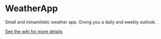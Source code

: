 # WeatherApp

Small and minamilistic weather app. Giving you a daily and weekly outlook.

<a href="https://github.com/chris065/WeatherApp/wiki">See the wiki for more details</a>
